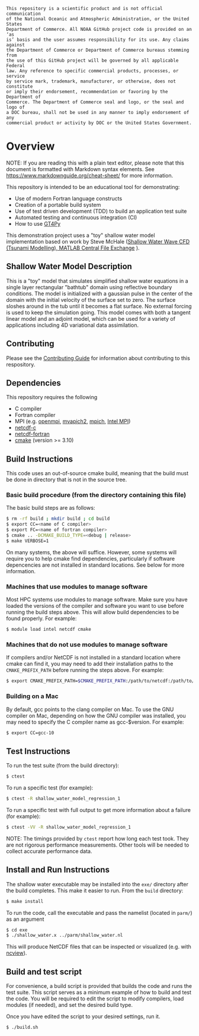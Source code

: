 ```
This repository is a scientific product and is not official communication
of the National Oceanic and Atmospheric Administration, or the United States
Department of Commerce. All NOAA GitHub project code is provided on an ‘as
is’ basis and the user assumes responsibility for its use. Any claims against
the Department of Commerce or Department of Commerce bureaus stemming from
the use of this GitHub project will be governed by all applicable Federal
law. Any reference to specific commercial products, processes, or service
by service mark, trademark, manufacturer, or otherwise, does not constitute
or imply their endorsement, recommendation or favoring by the Department of
Commerce. The Department of Commerce seal and logo, or the seal and logo of
a DOC bureau, shall not be used in any manner to imply endorsement of any
commercial product or activity by DOC or the United States Government.
```

# Overview

NOTE: If you are reading this with a plain text editor, please note that this document is
formatted with Markdown syntax elements.  See https://www.markdownguide.org/cheat-sheet/
for more information.

This repository is intended to be an educational tool for demonstrating:

 - Use of modern Fortran language constructs
 - Creation of a portable build system
 - Use of test driven development (TDD) to build an application test suite
 - Automated testing and continuous integration (CI)
 - How to use [GT4Py](https://github.com/ai2cm/gt4py.git)

This demonstration project uses a "toy" shallow water model implementation
based on work by Steve McHale ([Shallow Water Wave CFD (Tsunami Modelling),
MATLAB Central File Exchange](
https://www.mathworks.com/matlabcentral/fileexchange/17716-shallow-water-wave-cfd-tsunami-modelling)
).

## Shallow Water Model Description

This is a "toy" model that simulates simplified shallow water equations in
a single layer rectangular "bathtub" domain using reflective boundary
conditions. The model is initialized with a gaussian pulse in the center of
the domain with the initial velocity of the surface set to zero. The surface
sloshes around in the tub until it becomes a flat surface. No external forcing
is used to keep the simulation going. This model comes with both a tangent
linear model and an adjoint model, which can be used for a variety of
applications including 4D variational data assimilation.

## Contributing

Please see the [Contributing Guide](https://github.com/NOAA-GSL/shallow-water-demo/blob/develop/CONTRIBUTING.md) for information about contributing to this respository.

## Dependencies

This repository requires the following

* C compiler
* Fortran compiler
* MPI (e.g. [openmpi](https://www.open-mpi.org/software/ompi/v4.1/), [mvapich2](http://mvapich.cse.ohio-state.edu/downloads/), [mpich](https://www.mpich.org/downloads/), [Intel MPI](https://software.intel.com/content/www/us/en/develop/tools/oneapi/components/mpi-library.html#gs.1cg64u))
* [netcdf-c](https://www.unidata.ucar.edu/downloads/netcdf/)
* [netcdf-fortran](https://www.unidata.ucar.edu/downloads/netcdf/)
* [cmake](https://cmake.org/download/) (version >= 3.10)

## Build Instructions

This code uses an out-of-source cmake build, meaning that the build must be done in directory that is not in the source tree.

### Basic build procedure (from the directory containing this file)

The basic build steps are as follows:

```bash
$ rm -rf build ; mkdir build ; cd build
$ export CC=<name of C compiler>
$ export FC=<name of fortran compiler> 
$ cmake .. -DCMAKE_BUILD_TYPE=<debug | release>
$ make VERBOSE=1
```

On many systems, the above will suffice. However, some systems will require you to help cmake
find dependencies, particularly if software depencencies are not installed in standard locations.
See below for more information.

### Machines that use modules to manage software

Most HPC systems use modules to manage software.  Make sure you have loaded the versions of
the compiler and software you want to use before running the build steps above.  This will allow build
dependencies to be found properly.  For example:

```bash
$ module load intel netcdf cmake
```

### Machines that do not use modules to manage software

If compilers and/or NetCDF is not installed in a standard location where cmake can find it, you
may need to add their installation paths to the `CMAKE_PREFIX_PATH` before running the steps
above. For example:

```bash
$ export CMAKE_PREFIX_PATH=$CMAKE_PREFIX_PATH:/path/to/netcdf:/path/to/netcdf-fortran
```

### Building on a Mac

By default, gcc points to the clang compiler on Mac.  To use the GNU compiler on Mac, depending
on how the GNU compiler was installed, you may need to specify the C compiler name as gcc-$version.
For example:

```bash
$ export CC=gcc-10
```

## Test Instructions

To run the test suite (from the build directory):

```bash
$ ctest
```

To run a specific test (for example):

```bash
$ ctest -R shallow_water_model_regression_1
```

To run a specific test with full output to get more information about a failure (for example):

```bash
$ ctest -VV -R shallow_water_model_regression_1
```

NOTE: The timings provided by `ctest` report how long each test took.  They are not rigorous
performance measurements.  Other tools will be needed to collect accurate performance data.

## Install and Run Instructions

The shallow water executable may be installed into the `exe/` directory after the build completes.  This make it easier to run. From the `build` directory:

```bash
$ make install
```

To run the code, call the executable and pass the namelist (located in `parm/`) as an argument

```bash
$ cd exe
$ ./shallow_water.x ../parm/shallow_water.nl
```

This will produce NetCDF files that can be inspected or visualized (e.g. with [ncview](http://meteora.ucsd.edu/~pierce/ncview_home_page.html)).

## Build and test script

For convenience, a build script is provided that builds the code and runs the test suite. This
script serves as a minimum example of how to build and test the code.  You will be required to
edit the script to modify compilers, load modules (if needed), and set the desired build type.

Once you have edited the script to your desired settings, run it.

```bash
$ ./build.sh
```

